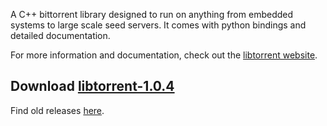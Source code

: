 A C++ bittorrent library designed to run on anything from embedded systems to large scale seed servers. It comes with python bindings and detailed documentation.

For more information and documentation, check out the [libtorrent website](http://www.libtorrent.org).

## Download [libtorrent-1.0.4](https://sourceforge.net/projects/libtorrent/files/latest/download?source=files) ##

Find old releases [here](https://sourceforge.net/projects/libtorrent/files/libtorrent/).